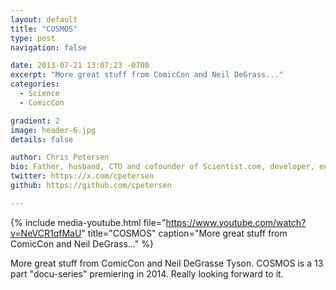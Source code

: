 ```yaml
---
layout: default
title: "COSMOS"
type: post
navigation: false

date: 2013-07-21 13:07:23 -0700
excerpt: "More great stuff from ComicCon and Neil DeGrass..."
categories:
  - Science
  - ComicCon

gradient: 2
image: header-6.jpg
details: false

author: Chris Petersen
bio: Father, husband, CTO and cofounder of Scientist.com, developer, entrepreneur and technologist.
twitter: https://x.com/cpetersen
github: https://github.com/cpetersen

---
```


{% include media-youtube.html file="https://www.youtube.com/watch?v=NeVCR1qfMaU" title="COSMOS" caption="More great stuff from ComicCon and Neil DeGrass..." %}

More great stuff from ComicCon and Neil DeGrasse Tyson. COSMOS is a 13 part "docu-series" premiering in 2014. Really looking forward to it.

